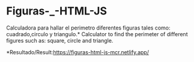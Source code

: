 # Figuras-_-HTML-JS
Calculadora para hallar el perimetro diferentes figuras tales como: cuadrado,circulo y triangulo.*
Calculator to find the perimeter of different figures such as: square, circle and triangle.

*Resultado/Result:https://figuras-html-js-mcr.netlify.app/
